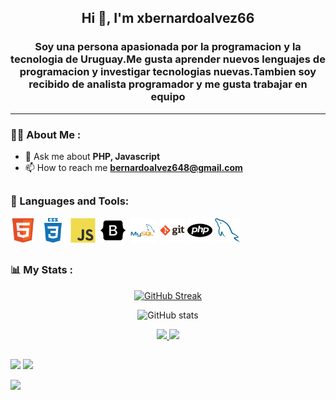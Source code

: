 
<div id="header" align="center">
  <h2 align="center">Hi 👋, I'm xbernardoalvez66</h2>
   <h3 align="center">Soy una persona apasionada por la programacion y la tecnologia de Uruguay.Me gusta aprender nuevos lenguajes de programacion y investigar tecnologias nuevas.Tambien soy recibido  de analista programador y me gusta trabajar en equipo </h3>
</div>


----

### 👨‍💻 About Me :


- 💬 Ask me about **PHP, Javascript**
-  📫 How to reach me **bernardoalvez648@gmail.com**


 ##

<div align="left">
    <h3>🔨 Languages and Tools:</h3>
    <div>
        <img src="https://github.com/devicons/devicon/blob/master/icons/html5/html5-original.svg" title="HTML5" alt="HTML" width="40" height="40"/>&nbsp;
        <img src="https://github.com/devicons/devicon/blob/master/icons/css3/css3-plain-wordmark.svg"  title="CSS3" alt="CSS" width="40" height="40"/>&nbsp;
        <img src="https://github.com/devicons/devicon/blob/master/icons/javascript/javascript-original.svg" title="JavaScript" alt="JavaScript" width="40" height="40"/>&nbsp;
        <img src="https://github.com/devicons/devicon/blob/master/icons/bootstrap/bootstrap-plain.svg" title="Bootstrap" alt="Bootstrap" width="40" height="40"/>&nbsp;
        <img src="https://github.com/devicons/devicon/blob/master/icons/mysql/mysql-original-wordmark.svg" title="MySQL"  alt="MySQL" width="40" height="40"/>&nbsp;
        <img src="https://github.com/devicons/devicon/blob/master/icons/git/git-original-wordmark.svg" title="Git" **alt="Git" width="40" height="40"/>
        <img src="https://github.com/devicons/devicon/blob/master/icons/php/php-plain.svg" title="php" **alt="php" width="40" height="40"/>
        <img src="https://github.com/devicons/devicon/blob/master/icons/mysql/mysql-plain.svg" title="sql" **alt="sql" width="40" height="40"/>
      </div>
</div>

 ##


### 📊 My Stats :
<div align="center">
  
[![GitHub Streak](http://github-readme-streak-stats.herokuapp.com?user=xbernardoalvez66&theme=onedark)](https://git.io/streak-stats)

![GitHub stats](https://github-readme-stats.vercel.app/api?username=xbernardoalvez66&show_icons=true&theme=tokyonight)


  <a href="https://github.com/xbernardoalvez66 ">
  <img height="180em" src="https://github-readme-stats.vercel.app/api?username=xbernardoalvez66&show_icons=true&theme=tokyonight&include_all_commits=true&count_private=true"/>
  <img height="180em" src="https://github-readme-stats.vercel.app/api/top-langs/?username=xbernardoalvez66&layout=compact&langs_count=7&theme=highcontrast"/>
</div>

 ##

<div> 
  <a href = "mailto:bernardoalvez648@gmail.com"><img src="https://img.shields.io/badge/-Gmail-%23333?style=for-the-badge&logo=gmail&logoColor=white" target="_blank"></a>
  <a href="https://www.linkedin.com/in/bernardo-alvez-gil-b3026316b" target="_blank"><img src="https://img.shields.io/badge/-LinkedIn-%230077B5?style=for-the-badge&logo=linkedin&logoColor=white" target="_blank"></a> 
  
  <a href="+59898056501" target="_blank"><img src="https://img.shields.io/badge/WhatsApp-25D366?style=for-the-badge&logo=whatsapp&logoColor=white" target="_blank"></a> 
  
  </div>
  
